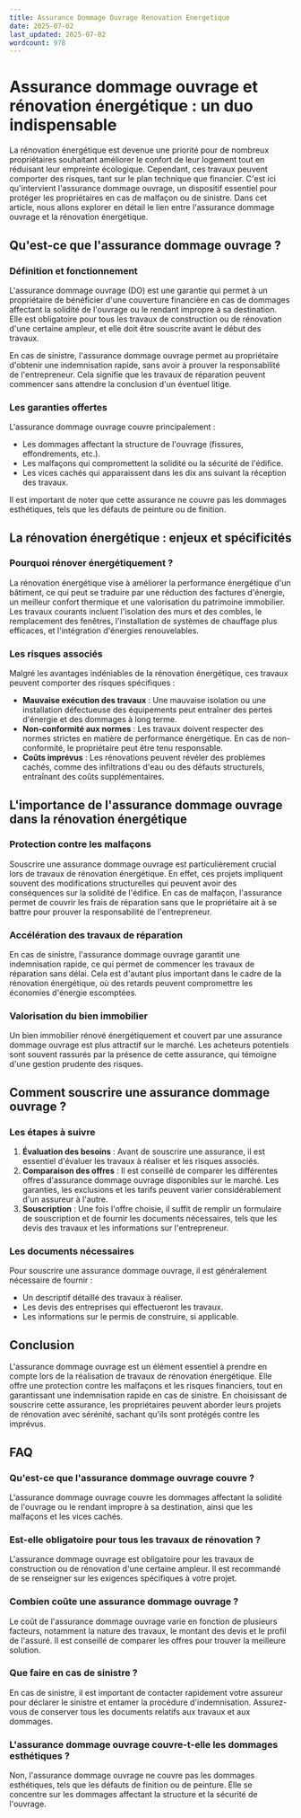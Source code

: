 ```yaml
---
title: Assurance Dommage Ouvrage Renovation Energetique
date: 2025-07-02
last_updated: 2025-07-02
wordcount: 978
---
```


# Assurance dommage ouvrage et rénovation énergétique : un duo indispensable

La rénovation énergétique est devenue une priorité pour de nombreux propriétaires souhaitant améliorer le confort de leur logement tout en réduisant leur empreinte écologique. Cependant, ces travaux peuvent comporter des risques, tant sur le plan technique que financier. C'est ici qu'intervient l'assurance dommage ouvrage, un dispositif essentiel pour protéger les propriétaires en cas de malfaçon ou de sinistre. Dans cet article, nous allons explorer en détail le lien entre l'assurance dommage ouvrage et la rénovation énergétique.

## Qu'est-ce que l'assurance dommage ouvrage ?

### Définition et fonctionnement

L'assurance dommage ouvrage (DO) est une garantie qui permet à un propriétaire de bénéficier d'une couverture financière en cas de dommages affectant la solidité de l'ouvrage ou le rendant impropre à sa destination. Elle est obligatoire pour tous les travaux de construction ou de rénovation d'une certaine ampleur, et elle doit être souscrite avant le début des travaux.

En cas de sinistre, l'assurance dommage ouvrage permet au propriétaire d'obtenir une indemnisation rapide, sans avoir à prouver la responsabilité de l'entrepreneur. Cela signifie que les travaux de réparation peuvent commencer sans attendre la conclusion d'un éventuel litige.

### Les garanties offertes

L'assurance dommage ouvrage couvre principalement :

- Les dommages affectant la structure de l'ouvrage (fissures, effondrements, etc.).
- Les malfaçons qui compromettent la solidité ou la sécurité de l'édifice.
- Les vices cachés qui apparaissent dans les dix ans suivant la réception des travaux.

Il est important de noter que cette assurance ne couvre pas les dommages esthétiques, tels que les défauts de peinture ou de finition.

## La rénovation énergétique : enjeux et spécificités

### Pourquoi rénover énergétiquement ?

La rénovation énergétique vise à améliorer la performance énergétique d'un bâtiment, ce qui peut se traduire par une réduction des factures d'énergie, un meilleur confort thermique et une valorisation du patrimoine immobilier. Les travaux courants incluent l'isolation des murs et des combles, le remplacement des fenêtres, l'installation de systèmes de chauffage plus efficaces, et l'intégration d'énergies renouvelables.

### Les risques associés

Malgré les avantages indéniables de la rénovation énergétique, ces travaux peuvent comporter des risques spécifiques :

- **Mauvaise exécution des travaux** : Une mauvaise isolation ou une installation défectueuse des équipements peut entraîner des pertes d'énergie et des dommages à long terme.
- **Non-conformité aux normes** : Les travaux doivent respecter des normes strictes en matière de performance énergétique. En cas de non-conformité, le propriétaire peut être tenu responsable.
- **Coûts imprévus** : Les rénovations peuvent révéler des problèmes cachés, comme des infiltrations d'eau ou des défauts structurels, entraînant des coûts supplémentaires.

## L'importance de l'assurance dommage ouvrage dans la rénovation énergétique

### Protection contre les malfaçons

Souscrire une assurance dommage ouvrage est particulièrement crucial lors de travaux de rénovation énergétique. En effet, ces projets impliquent souvent des modifications structurelles qui peuvent avoir des conséquences sur la solidité de l'édifice. En cas de malfaçon, l'assurance permet de couvrir les frais de réparation sans que le propriétaire ait à se battre pour prouver la responsabilité de l'entrepreneur.

### Accélération des travaux de réparation

En cas de sinistre, l'assurance dommage ouvrage garantit une indemnisation rapide, ce qui permet de commencer les travaux de réparation sans délai. Cela est d'autant plus important dans le cadre de la rénovation énergétique, où des retards peuvent compromettre les économies d'énergie escomptées.

### Valorisation du bien immobilier

Un bien immobilier rénové énergétiquement et couvert par une assurance dommage ouvrage est plus attractif sur le marché. Les acheteurs potentiels sont souvent rassurés par la présence de cette assurance, qui témoigne d'une gestion prudente des risques.

## Comment souscrire une assurance dommage ouvrage ?

### Les étapes à suivre

1. **Évaluation des besoins** : Avant de souscrire une assurance, il est essentiel d'évaluer les travaux à réaliser et les risques associés.
2. **Comparaison des offres** : Il est conseillé de comparer les différentes offres d'assurance dommage ouvrage disponibles sur le marché. Les garanties, les exclusions et les tarifs peuvent varier considérablement d'un assureur à l'autre.
3. **Souscription** : Une fois l'offre choisie, il suffit de remplir un formulaire de souscription et de fournir les documents nécessaires, tels que les devis des travaux et les informations sur l'entrepreneur.

### Les documents nécessaires

Pour souscrire une assurance dommage ouvrage, il est généralement nécessaire de fournir :

- Un descriptif détaillé des travaux à réaliser.
- Les devis des entreprises qui effectueront les travaux.
- Les informations sur le permis de construire, si applicable.

## Conclusion

L'assurance dommage ouvrage est un élément essentiel à prendre en compte lors de la réalisation de travaux de rénovation énergétique. Elle offre une protection contre les malfaçons et les risques financiers, tout en garantissant une indemnisation rapide en cas de sinistre. En choisissant de souscrire cette assurance, les propriétaires peuvent aborder leurs projets de rénovation avec sérénité, sachant qu'ils sont protégés contre les imprévus.

## FAQ

### Qu'est-ce que l'assurance dommage ouvrage couvre ?

L'assurance dommage ouvrage couvre les dommages affectant la solidité de l'ouvrage ou le rendant impropre à sa destination, ainsi que les malfaçons et les vices cachés.

### Est-elle obligatoire pour tous les travaux de rénovation ?

L'assurance dommage ouvrage est obligatoire pour les travaux de construction ou de rénovation d'une certaine ampleur. Il est recommandé de se renseigner sur les exigences spécifiques à votre projet.

### Combien coûte une assurance dommage ouvrage ?

Le coût de l'assurance dommage ouvrage varie en fonction de plusieurs facteurs, notamment la nature des travaux, le montant des devis et le profil de l'assuré. Il est conseillé de comparer les offres pour trouver la meilleure solution.

### Que faire en cas de sinistre ?

En cas de sinistre, il est important de contacter rapidement votre assureur pour déclarer le sinistre et entamer la procédure d'indemnisation. Assurez-vous de conserver tous les documents relatifs aux travaux et aux dommages.

### L'assurance dommage ouvrage couvre-t-elle les dommages esthétiques ?

Non, l'assurance dommage ouvrage ne couvre pas les dommages esthétiques, tels que les défauts de finition ou de peinture. Elle se concentre sur les dommages affectant la structure et la sécurité de l'ouvrage.